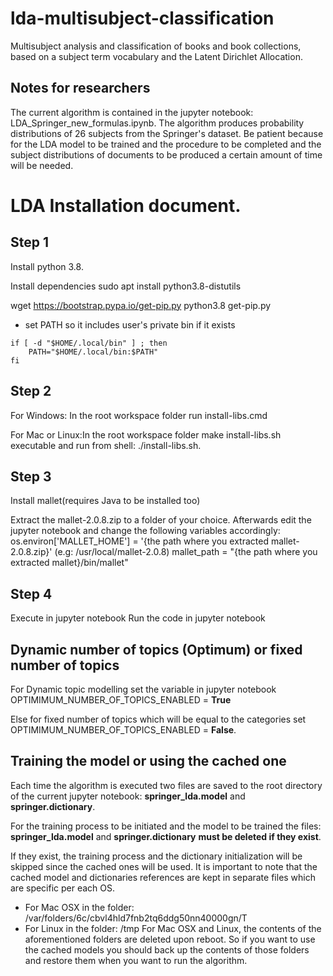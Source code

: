 # lda-multisubject-classification
Multisubject analysis and classification of books and book collections, based on a subject term vocabulary and the Latent Dirichlet Allocation.

## Notes for researchers
The current algorithm is contained in the jupyter notebook: LDA_Springer_new_formulas.ipynb.
The algorithm produces probability distributions of 26 subjects from the Springer's dataset.
Be patient because for the LDA model to be trained and the procedure to be completed and the subject distributions of documents to be produced a certain amount of time will be needed. 

# LDA Installation document.
## Step 1
Install python 3.8.

Install dependencies
sudo apt install python3.8-distutils

wget https://bootstrap.pypa.io/get-pip.py
python3.8 get-pip.py

* set PATH so it includes user's private bin if it exists
```
if [ -d "$HOME/.local/bin" ] ; then
    PATH="$HOME/.local/bin:$PATH"
fi
```

## Step 2
For Windows: In the root workspace folder run install-libs.cmd

For Mac or Linux:In the root workspace folder make install-libs.sh executable and run from shell: ./install-libs.sh.

## Step 3 
Install mallet(requires Java to be installed too)

Extract the mallet-2.0.8.zip to a folder of your choice.
Afterwards edit the jupyter notebook and change the following variables accordingly:
os.environ['MALLET_HOME'] = '{the path where you extracted mallet-2.0.8.zip}' (e.g: /usr/local/mallet-2.0.8)
mallet_path = "{the path where you extracted mallet}/bin/mallet"

## Step 4
Execute in jupyter notebook
Run the code in jupyter notebook

## Dynamic number of topics (Optimum) or fixed number of topics
For Dynamic topic modelling set the variable in jupyter notebook
OPTIMIMUM_NUMBER_OF_TOPICS_ENABLED = <b>True</b><br/>

Else for fixed number of topics which will be equal to the categories set
OPTIMIMUM_NUMBER_OF_TOPICS_ENABLED = <b>False</b>.

## Training the model or using the cached one
Each time the algorithm is executed two files are saved to the root directory of the current jupyter notebook: <b>springer_lda.model</b> and <b>springer.dictionary</b>.

For the training process to be initiated and the model to be trained the files:
<b>springer_lda.model</b> and <b>springer.dictionary</b> <b>must be deleted if they exist</b>. 

If they exist, the training process and the dictionary initialization will be skipped since the cached ones will be used.
It is important to note that the cached model and dictionaries references are kept in separate files
which are specific per each OS.

* For Mac OSX in the folder: /var/folders/6c/cbvl4hld7fnb2tq6ddg50nn40000gn/T
* For Linux in the folder: /tmp
For Mac OSX and Linux, the contents of the aforementioned folders are deleted upon reboot.
So if you want to use the cached models you should back up the contents of those folders and restore
them when you want to run the algorithm.
